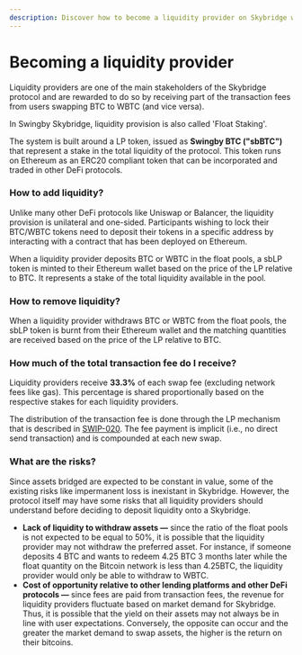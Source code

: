 ```yaml
---
description: Discover how to become a liquidity provider on Skybridge with Float Staking.
---
```


# Becoming a liquidity provider

Liquidity providers are one of the main stakeholders of the Skybridge protocol and are rewarded to do so by receiving part of the transaction fees from users swapping BTC to WBTC \(and vice versa\).

In Swingby Skybridge, liquidity provision is also called 'Float Staking'. 

The system is built around a LP token, issued as **Swingby BTC \("sbBTC"\)** that represent a stake in the total liquidity of the protocol. This token runs on Ethereum as an ERC20 compliant token that can be incorporated and traded in other DeFi protocols.

### How to add liquidity?

Unlike many other DeFi protocols like Uniswap or Balancer, the liquidity provision is unilateral and one-sided. Participants wishing to lock their BTC/WBTC tokens need to deposit their tokens in a specific address by interacting with a contract that has been deployed on Ethereum.

When a liquidity provider deposits BTC or WBTC in the float pools, a sbLP token is minted to their Ethereum wallet based on the price of the LP relative to BTC. It represents a stake of the total liquidity available in the pool.

### How to remove liquidity?

When a liquidity provider withdraws BTC or WBTC from the float pools, the sbLP token is burnt from their Ethereum wallet and the matching quantities are received based on the price of the LP relative to BTC.

### How much of the total transaction fee do I receive?

Liquidity providers receive **33.3%** of each swap fee \(excluding network fees like gas\). This percentage is shared proportionally based on the respective stakes for each liquidity providers. 

The distribution of the transaction fee is done through the LP mechanism that is described in [SWIP-020](https://github.com/SwingbyProtocol/swips/blob/cleanup/swips/SWIP-020.md). The fee payment is implicit \(i.e., no direct send transaction\) and is compounded at each new swap. 

### What are the risks?

Since assets bridged are expected to be constant in value, some of the existing risks like impermanent loss is inexistant in Skybridge. However, the protocol itself may have some risks that all liquidity providers should understand before deciding to deposit liquidity onto a Skybridge.

* **Lack of liquidity to withdraw assets —** since the ratio of the float pools is not expected to be equal to 50%, it is possible that the liquidity provider may not withdraw the preferred asset. For instance, if someone deposits 4 BTC and wants to redeem 4.25 BTC 3 months later while the float quantity on the Bitcoin network is less than 4.25BTC, the liquidity provider would only be able to withdraw to WBTC.
* **Cost of opportunity relative to other lending platforms and other DeFi protocols —** since fees are paid from transaction fees, the revenue for liquidity providers fluctuate based on market demand for Skybridge. Thus, it is possible that the yield on their assets may not always be in line with user expectations. Conversely, the opposite can occur and the greater the market demand to swap assets, the higher is the return on their bitcoins.

